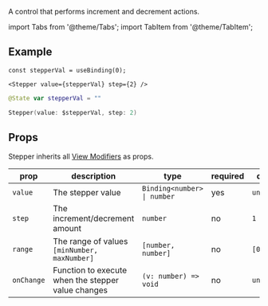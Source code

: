 ---
---

A control that performs increment and decrement actions.

import Tabs from '@theme/Tabs';
import TabItem from '@theme/TabItem';

## Example

<Tabs>
<TabItem value="srn" label="swiftui-react-native">

```tsx
const stepperVal = useBinding(0);
```

```tsx
<Stepper value={stepperVal} step={2} />
```

</TabItem>
<TabItem value="swiftui" label="SwiftUI">

```swift
@State var stepperVal = ""
```

```swift
Stepper(value: $stepperVal, step: 2)
```

</TabItem>
</Tabs>

## Props

Stepper inherits all [View Modifiers](../modifiers#full-list) as props.

| prop       | description                                        | type                        | required | default     |
| ---------- | -------------------------------------------------- | --------------------------- | -------- | ----------- |
| `value`    | The stepper value                                  | `Binding<number> \| number` | yes      | `undefined` |
| `step`     | The increment/decrement amount                     | `number`                    | no       | `1`         |
| `range`    | The range of values `[minNumber, maxNumber]`       | `[number, number]`          | no       | `[0, 10]`   |
| `onChange` | Function to execute when the stepper value changes | `(v: number) => void`       | no       | `undefined` |
